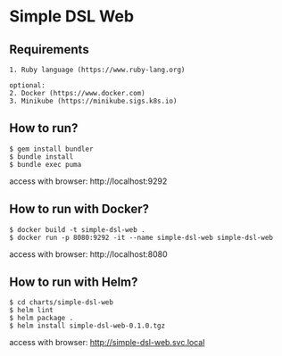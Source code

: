 # Simple DSL Web

## Requirements
```
1. Ruby language (https://www.ruby-lang.org)

optional:
2. Docker (https://www.docker.com)
3. Minikube (https://minikube.sigs.k8s.io)
```

## How to run?
```
$ gem install bundler
$ bundle install
$ bundle exec puma
```
access with browser: http://localhost:9292

## How to run with Docker?
```
$ docker build -t simple-dsl-web .
$ docker run -p 8080:9292 -it --name simple-dsl-web simple-dsl-web
```
access with browser: http://localhost:8080

## How to run with Helm?
```
$ cd charts/simple-dsl-web
$ helm lint
$ helm package .
$ helm install simple-dsl-web-0.1.0.tgz
```
access with browser: http://simple-dsl-web.svc.local
